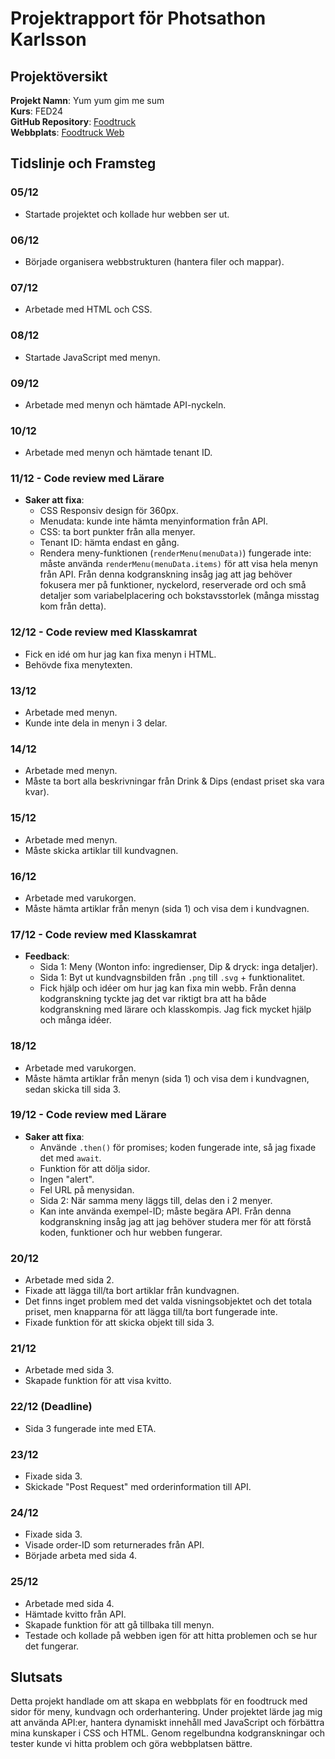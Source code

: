 # Projektrapport för Photsathon Karlsson

## Projektöversikt
**Projekt Namn**: Yum yum gim me sum  
**Kurs**: FED24  
**GitHub Repository**: [Foodtruck](https://github.com/KoiOriginal/Foodtruck)  
**Webbplats**: [Foodtruck Web](https://koioriginal.github.io/Foodtruck/)

## Tidslinje och Framsteg

### 05/12
- Startade projektet och kollade hur webben ser ut.

### 06/12
- Började organisera webbstrukturen (hantera filer och mappar).

### 07/12
- Arbetade med HTML och CSS.

### 08/12
- Startade JavaScript med menyn.

### 09/12
- Arbetade med menyn och hämtade API-nyckeln.

### 10/12
- Arbetade med menyn och hämtade tenant ID.

### 11/12 - Code review med Lärare
- **Saker att fixa**:
  - CSS Responsiv design för 360px.
  - Menudata: kunde inte hämta menyinformation från API.
  - CSS: ta bort punkter från alla menyer.
  - Tenant ID: hämta endast en gång.
  - Rendera meny-funktionen (`renderMenu(menuData)`) fungerade inte: måste använda `renderMenu(menuData.items)` för att visa hela menyn från API.
  Från denna kodgranskning insåg jag att jag behöver fokusera mer på funktioner, nyckelord, reserverade ord och små detaljer som variabelplacering och bokstavsstorlek (många misstag kom från detta).

### 12/12 - Code review med Klasskamrat
- Fick en idé om hur jag kan fixa menyn i HTML.
- Behövde fixa menytexten.

### 13/12
- Arbetade med menyn.
- Kunde inte dela in menyn i 3 delar.

### 14/12
- Arbetade med menyn.
- Måste ta bort alla beskrivningar från Drink & Dips (endast priset ska vara kvar).

### 15/12
- Arbetade med menyn.
- Måste skicka artiklar till kundvagnen.

### 16/12
- Arbetade med varukorgen.
- Måste hämta artiklar från menyn (sida 1) och visa dem i kundvagnen.

### 17/12 - Code review med Klasskamrat
- **Feedback**:
  - Sida 1: Meny (Wonton info: ingredienser, Dip & dryck: inga detaljer).
  - Sida 1: Byt ut kundvagnsbilden från `.png` till `.svg` + funktionalitet.
  - Fick hjälp och idéer om hur jag kan fixa min webb.
Från denna kodgranskning tyckte jag det var riktigt bra att ha både kodgranskning med lärare och klasskompis. Jag fick mycket hjälp och många idéer.

### 18/12
- Arbetade med varukorgen.
- Måste hämta artiklar från menyn (sida 1) och visa dem i kundvagnen, sedan skicka till sida 3.

### 19/12 - Code review med Lärare
- **Saker att fixa**:
  - Använde `.then()` för promises; koden fungerade inte, så jag fixade det med `await`.
  - Funktion för att dölja sidor.
  - Ingen "alert".
  - Fel URL på menysidan.
  - Sida 2: När samma meny läggs till, delas den i 2 menyer.
  - Kan inte använda exempel-ID; måste begära API.
Från denna kodgranskning insåg jag att jag behöver studera mer för att förstå koden, funktioner och hur webben fungerar.

### 20/12
- Arbetade med sida 2.
- Fixade att lägga till/ta bort artiklar från kundvagnen.
- Det finns inget problem med det valda visningsobjektet och det totala priset, men knapparna för att lägga till/ta bort fungerade inte.
- Fixade funktion för att skicka objekt till sida 3.

### 21/12
- Arbetade med sida 3.
- Skapade funktion för att visa kvitto.

### 22/12 (Deadline)
- Sida 3 fungerade inte med ETA.

### 23/12
- Fixade sida 3.
- Skickade "Post Request" med orderinformation till API.

### 24/12
- Fixade sida 3.
- Visade order-ID som returnerades från API.
- Började arbeta med sida 4.

### 25/12
- Arbetade med sida 4.
- Hämtade kvitto från API.
- Skapade funktion för att gå tillbaka till menyn.
- Testade och kollade på webben igen för att hitta problemen och se hur det fungerar.

## Slutsats
Detta projekt handlade om att skapa en webbplats för en foodtruck med sidor för meny, kundvagn och orderhantering. Under projektet lärde jag mig att använda API:er, hantera dynamiskt innehåll med JavaScript och förbättra mina kunskaper i CSS och HTML. Genom regelbundna kodgranskningar och tester kunde vi hitta problem och göra webbplatsen bättre.

